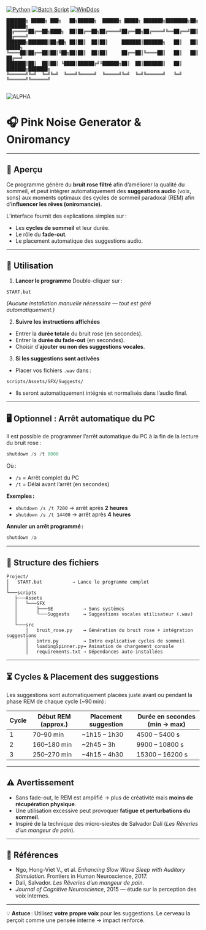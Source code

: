 [![Python](https://img.shields.io/badge/Python-3.10+-blue)](https://www.python.org/)
[![Batch Script](https://img.shields.io/badge/script-batch-DDFF00)](https://learn.microsoft.com/en-us/windows-server/administration/windows-commands/windows-commands)
[![WinDdos](https://img.shields.io/badge/WinDdos-blue)](https://www.microsoft.com/en-us/windows)

```
███████╗ █████╗ ███╗   ██╗██████╗  ██████╗ █████╗ ███████╗████████╗██╗     ███████╗
██╔════╝██╔══██╗████╗  ██║██╔══██╗██╔════╝██╔══██╗██╔════╝╚══██╔══╝██║     ██╔════╝
███████╗███████║██╔██╗ ██║██║  ██║██║     ███████║███████╗   ██║   ██║     █████╗  
╚════██║██╔══██║██║╚██╗██║██║  ██║██║     ██╔══██║╚════██║   ██║   ██║     ██╔══╝  
███████║██║  ██║██║ ╚████║██████╔╝╚██████╗██║  ██║███████║   ██║   ███████╗███████╗
╚══════╝╚═╝  ╚═╝╚═╝  ╚═══╝╚═════╝  ╚═════╝╚═╝  ╚═╝╚══════╝   ╚═╝   ╚══════╝╚══════╝
                                                                                   
```

![ALPHA](https://img.shields.io/badge/ALPHA-red)

# 🎧 **Pink Noise Generator & Oniromancy**

---

## 📌 **Aperçu**

Ce programme génère du **bruit rose filtré** afin d’améliorer la qualité du sommeil, et peut intégrer automatiquement des **suggestions audio** (voix, sons) aux moments optimaux des cycles de sommeil paradoxal (REM) afin d’**influencer les rêves (oniromancie)**.

L’interface fournit des explications simples sur :

* Les **cycles de sommeil** et leur durée.
* Le rôle du **fade-out**.
* Le placement automatique des suggestions audio.

---

## 🚀 **Utilisation**

1. **Lancer le programme**
   Double-cliquer sur :

```
START.bat
```

*(Aucune installation manuelle nécessaire — tout est géré automatiquement.)*

2. **Suivre les instructions affichées**

* Entrer la **durée totale** du bruit rose (en secondes).
* Entrer la **durée du fade-out** (en secondes).
* Choisir d’**ajouter ou non des suggestions vocales**.

3. **Si les suggestions sont activées**

* Placer vos fichiers `.wav` dans :

```
scripts/Assets/SFX/Suggests/
```

* Ils seront automatiquement intégrés et normalisés dans l’audio final.

---

## 🖥 **Optionnel : Arrêt automatique du PC**

Il est possible de programmer l’arrêt automatique du PC à la fin de la lecture du bruit rose :

```powershell
shutdown /s /t 8000
```

Où :

* `/s` = Arrêt complet du PC
* `/t` = Délai avant l’arrêt (en secondes)

**Exemples :**

* `shutdown /s /t 7200` → arrêt après **2 heures**
* `shutdown /s /t 14400` → arrêt après **4 heures**

**Annuler un arrêt programmé :**

```powershell
shutdown /a
```

---

## 📂 **Structure des fichiers**

```
Project/
│   START.bat           → Lance le programme complet
│
└───scripts
   ├───Assets
   │   └───SFX
   │       ├───SE           → Sons systèmes
   │       └───Suggests     → Suggestions vocales utilisateur (.wav)
   │
   └───src
       │   bruit_rose.py    → Génération du bruit rose + intégration suggestions
       │   intro.py         → Intro explicative cycles de sommeil
       │   loadingSpinner.py→ Animation de chargement console
       │   requirements.txt → Dépendances auto-installées
```

---

## ⏳ **Cycles & Placement des suggestions**

Les suggestions sont automatiquement placées juste avant ou pendant la phase REM de chaque cycle (\~90 min) :

| Cycle | Début REM (approx.) | Placement suggestion | Durée en secondes (min → max) |
| ----- | ------------------- | -------------------- | ----------------------------- |
| 1     | 70–90 min           | \~1h15 – 1h30        | 4500 – 5400 s                 |
| 2     | 160–180 min         | \~2h45 – 3h          | 9900 – 10800 s                |
| 3     | 250–270 min         | \~4h15 – 4h30        | 15300 – 16200 s               |

---

## ⚠️ **Avertissement**

* Sans fade-out, le REM est amplifié → plus de créativité mais **moins de récupération physique**.
* Une utilisation excessive peut provoquer **fatigue et perturbations du sommeil**.
* Inspiré de la technique des micro-siestes de Salvador Dalí (*Les Rêveries d’un mangeur de pain*).

---

## 📜 **Références**

* Ngo, Hong-Viet V., et al. *Enhancing Slow Wave Sleep with Auditory Stimulation*. Frontiers in Human Neuroscience, 2017.
* Dalí, Salvador. *Les Rêveries d’un mangeur de pain*.
* *Journal of Cognitive Neuroscience*, 2015 — étude sur la perception des voix internes.

---

💡 **Astuce** : Utilisez **votre propre voix** pour les suggestions. Le cerveau la perçoit comme une pensée interne → impact renforcé.
